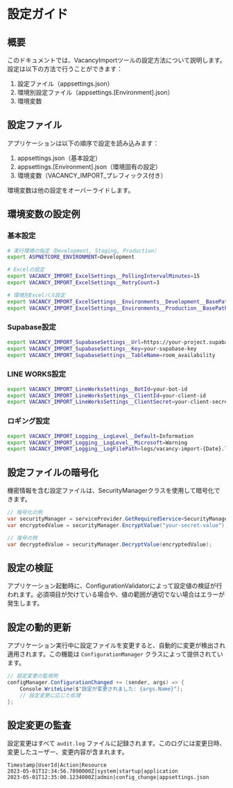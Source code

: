 # 設定ガイド

## 概要

このドキュメントでは、VacancyImportツールの設定方法について説明します。設定は以下の方法で行うことができます：

1. 設定ファイル（appsettings.json）
2. 環境別設定ファイル（appsettings.[Environment].json）
3. 環境変数

## 設定ファイル

アプリケーションは以下の順序で設定を読み込みます：

1. appsettings.json（基本設定）
2. appsettings.[Environment].json（環境固有の設定）
3. 環境変数（VACANCY_IMPORT_プレフィックス付き）

環境変数は他の設定をオーバーライドします。

## 環境変数の設定例

### 基本設定

```bash
# 実行環境の指定（Development, Staging, Production）
export ASPNETCORE_ENVIRONMENT=Development

# Excelの設定
export VACANCY_IMPORT_ExcelSettings__PollingIntervalMinutes=15
export VACANCY_IMPORT_ExcelSettings__RetryCount=3

# 環境別Excelパス設定
export VACANCY_IMPORT_ExcelSettings__Environments__Development__BasePath=./test_data/excel
export VACANCY_IMPORT_ExcelSettings__Environments__Production__BasePath=\\\\192.168.200.20\\全社共有\\SS予約表\\2025年
```

### Supabase設定

```bash
export VACANCY_IMPORT_SupabaseSettings__Url=https://your-project.supabase.co
export VACANCY_IMPORT_SupabaseSettings__Key=your-supabase-key
export VACANCY_IMPORT_SupabaseSettings__TableName=room_availability
```

### LINE WORKS設定

```bash
export VACANCY_IMPORT_LineWorksSettings__BotId=your-bot-id
export VACANCY_IMPORT_LineWorksSettings__ClientId=your-client-id
export VACANCY_IMPORT_LineWorksSettings__ClientSecret=your-client-secret
```

### ロギング設定

```bash
export VACANCY_IMPORT_Logging__LogLevel__Default=Information
export VACANCY_IMPORT_Logging__LogLevel__Microsoft=Warning
export VACANCY_IMPORT_Logging__LogFilePath=logs/vacancy-import-{Date}.log
```

## 設定ファイルの暗号化

機密情報を含む設定ファイルは、SecurityManagerクラスを使用して暗号化できます。

```csharp
// 暗号化の例
var securityManager = serviceProvider.GetRequiredService<SecurityManager>();
var encryptedValue = securityManager.EncryptValue("your-secret-value");

// 復号の例
var decryptedValue = securityManager.DecryptValue(encryptedValue);
```

## 設定の検証

アプリケーション起動時に、ConfigurationValidatorによって設定値の検証が行われます。必須項目が欠けている場合や、値の範囲が適切でない場合はエラーが発生します。

## 設定の動的更新

アプリケーション実行中に設定ファイルを変更すると、自動的に変更が検出され適用されます。この機能は `ConfigurationManager` クラスによって提供されています。

```csharp
// 設定変更の監視例
configManager.ConfigurationChanged += (sender, args) => {
    Console.WriteLine($"設定が変更されました: {args.Name}");
    // 設定変更に応じた処理
};
```

## 設定変更の監査

設定変更はすべて `audit.log` ファイルに記録されます。このログには変更日時、変更したユーザー、変更内容が含まれます。

```
Timestamp|UserId|Action|Resource
2023-05-01T12:34:56.7890000Z|system|startup|application
2023-05-01T12:35:00.1234000Z|admin|config_change|appsettings.json
``` 